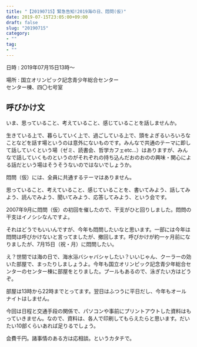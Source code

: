 ```yaml
---
title: "【20190715】緊急告知!2019海の日、悶問(仮)"
date: 2019-07-15T23:05:00+09:00
draft: false
slug: "20190715"
category:
- ""
tag:
- ""
---
```


日時
:   2019年07月15日13時〜

場所
:   国立オリンピック記念青少年総合センター  
センター棟、四〇七号室

呼びかけ文
----

いま、思っていること、考えていること、感じていることを話しませんか。

生きている上で、暮らしていく上で、過ごしている上で、頭をよぎるいろいろなことなどを話す場というのは意外にないものです。みんなで共通のテーマに即して話していくという場（ゼミ、読書会、哲学カフェetc...）はありますが、みんなで話していくものというのがそれぞれの持ち込んだおのおのの興味・関心による話だという場はそうそうないのではないでしょうか。

悶問（仮）には、全員に共通するテーマはありません。

思っていること、考えていること、感じていることを、書いてみよう、話してみよう、読んでみよう、聞いてみよう、応答してみよう、という会です。

2007年9月に悶問（仮）の初回を催したので、干支がひと回りしました。悶問の干支はイノシシなんですよ。

それはどうでもいいんですが、今年も悶問したいなと思います。一部には今年は悶問は呼びかけないと言ってましたが、撤回します。呼びかけが約一ヶ月前になりましたが、7月15日（祝・月）に悶問したい。

え？世間では海の日で、海水浴バシャバシャしたい？いいじゃん、クーラーの効いた部屋で、まったりしましょうよ。今年も国立オリンピック記念青少年総合センターのセンター棟に部屋をとりました。プールもあるので、泳ぎたい方はどうぞ。

部屋は13時から22時までとってます。翌日はふつうに平日だし、今年もオールナイトはしません。

今回は日程と交通手段の関係で、パソコンや事前にプリントアウトした資料はもっていきません。なので、資料は、各人で印刷してもらえたらと思います。だいたい10部くらいあれば足りるでしょう。

会費千円。諸事情のある方は応相談。というカタチで。
